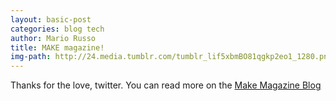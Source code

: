 ```yaml
---
layout: basic-post
categories: blog tech
author: Mario Russo
title: MAKE magazine!
img-path: http://24.media.tumblr.com/tumblr_lif5xbmBO81qgkp2eo1_1280.png
---
```

<div>
    <p>Thanks for the love, twitter. You can read more on the <a href="http://bit.ly/hzJzi5">Make Magazine Blog</a></p>
</div>

